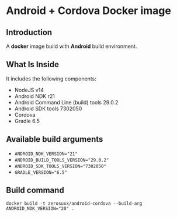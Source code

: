 # Android + Cordova Docker image

## Introduction

A **docker** image build with **Android** build environment.

## What Is Inside

It includes the following components:

* NodeJS v14
* Android NDK r21
* Android Command Line (build) tools 29.0.2
* Android SDK tools 7302050
* Cordova
* Gradle 6.5

## Available build arguments
- `ANDROID_NDK_VERSION="21"`
- `ANDROID_BUILD_TOOLS_VERSION="29.0.2"`
- `ANDROID_SDK_TOOLS_VERSION="7302050"`
- `GRADLE_VERSION="6.5"`

## Build command
```
docker build -t zerosuxx/android-cordova --build-arg ANDROID_NDK_VERSION="20" .
```